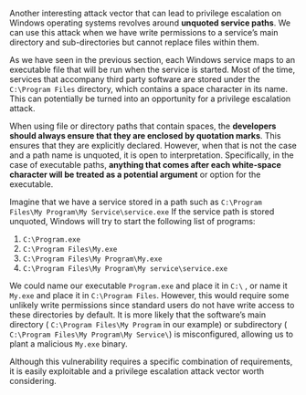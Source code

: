 Another interesting attack vector that can lead to privilege escalation on Windows operating systems revolves around **unquoted service paths**.
We can use this attack when we have write permissions to a service’s main directory and sub-directories but cannot replace files within them.

As we have seen in the previous section, each Windows service maps to an executable file that will be run when the service is started.
Most of the time, services that accompany third party software are stored under the `C:\Program Files` directory, which contains a space character in its name.
This can potentially be turned into an opportunity for a privilege escalation attack.

When using file or directory paths that contain spaces, the **developers should always ensure that they are enclosed by quotation marks**.
This ensures that they are explicitly declared. However, when that is not the case and a path name is unquoted, it is open to interpretation.
Specifically, in the case of executable paths, **anything that comes after each white-space character will be treated as a potential argument** or option for the executable.

Imagine that we have a service stored in a path such as `C:\Program Files\My Program\My Service\service.exe`
If the service path is stored unquoted, Windows will try to start the following list of programs:
1. `C:\Program.exe`
2. `C:\Program Files\My.exe`
3. `C:\Program Files\My Program\My.exe`
4. `C:\Program Files\My Program\My service\service.exe`

We could name our executable `Program.exe` and place it in `C:\` , or name it `My.exe` and place it in `C:\Program Files`.
However, this would require some unlikely write permissions since standard users do not have write access to these directories by default.
It is more likely that the software’s main directory ( `C:\Program Files\My Program` in our example) or subdirectory ( `C:\Program Files\My Program\My Service\`) is misconfigured, allowing us to plant a malicious `My.exe` binary.

Although this vulnerability requires a specific combination of requirements, it is easily exploitable and a privilege escalation attack vector worth considering.